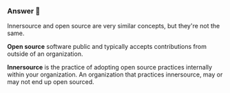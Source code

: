 ### Answer :crystal_ball:

Innersource and open source are very similar concepts, but they're not the same.

**Open source** software public and typically accepts contributions from outside of an organization.

**Innersource** is the practice of adopting open source practices internally within your organization. An organization that practices innersource, may or may not end up open sourced.